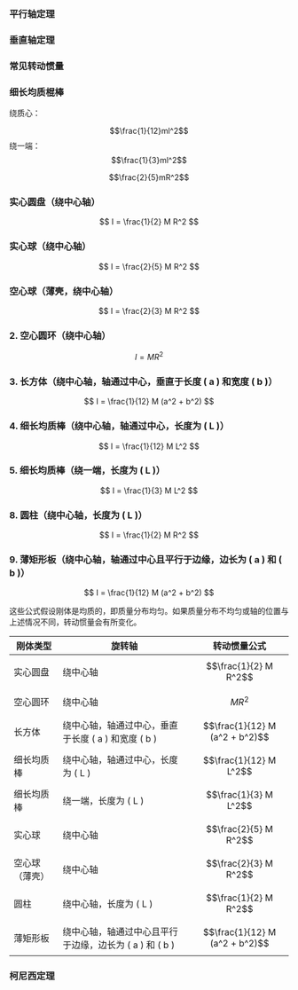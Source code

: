 ### 平行轴定理



### 垂直轴定理



### 常见转动惯量

### 细长均质棍棒
绕质心：

$$\frac{1}{12}ml^2$$
绕一端：
$$\frac{1}{3}ml^2$$


$$\frac{2}{5}mR^2$$


### 实心圆盘（绕中心轴）

$$
I = \frac{1}{2} M R^2
$$

### 实心球（绕中心轴）

$$
I = \frac{2}{5} M R^2
$$

### 空心球（薄壳，绕中心轴）

$$
I = \frac{2}{3} M R^2
$$


### 2. 空心圆环（绕中心轴）

$$
I = M R^2
$$

### 3. 长方体（绕中心轴，轴通过中心，垂直于长度 \( a \) 和宽度 \( b \)）

$$
I = \frac{1}{12} M (a^2 + b^2)
$$

### 4. 细长均质棒（绕中心轴，轴通过中心，长度为 \( L \)）

$$
I = \frac{1}{12} M L^2
$$

### 5. 细长均质棒（绕一端，长度为 \( L \)）

$$
I = \frac{1}{3} M L^2
$$



### 8. 圆柱（绕中心轴，长度为 \( L \)）

$$
I = \frac{1}{2} M R^2
$$

### 9. 薄矩形板（绕中心轴，轴通过中心且平行于边缘，边长为 \( a \) 和 \( b \)）

$$
I = \frac{1}{12} M (a^2 + b^2)
$$

这些公式假设刚体是均质的，即质量分布均匀。如果质量分布不均匀或轴的位置与上述情况不同，转动惯量会有所变化。




| 刚体类型 | 旋转轴 | 转动惯量公式 |
|----------|--------|--------------|
| 实心圆盘 | 绕中心轴 | $$\frac{1}{2} M R^2$$ |
| 空心圆环 | 绕中心轴 | $$M R^2$$ |
| 长方体 | 绕中心轴，轴通过中心，垂直于长度 \( a \) 和宽度 \( b \) | $$\frac{1}{12} M (a^2 + b^2)$$ |
| 细长均质棒 | 绕中心轴，轴通过中心，长度为 \( L \) | $$\frac{1}{12} M L^2$$ |
| 细长均质棒 | 绕一端，长度为 \( L \) | $$\frac{1}{3} M L^2$$ |
| 实心球 | 绕中心轴 | $$\frac{2}{5} M R^2$$ |
| 空心球（薄壳） | 绕中心轴 | $$\frac{2}{3} M R^2$$ |
| 圆柱 | 绕中心轴，长度为 \( L \) | $$\frac{1}{2} M R^2$$ |
| 薄矩形板 | 绕中心轴，轴通过中心且平行于边缘，边长为 \( a \) 和 \( b \) | $$\frac{1}{12} M (a^2 + b^2)$$ |


### 柯尼西定理

